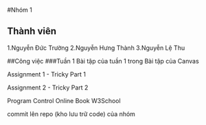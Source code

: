 #Nhóm 1
## Thành viên

1.Nguyễn Đức Trường
2.Nguyễn Hưng Thành
3.Nguyễn Lệ Thu

##Công việc
###Tuần 1
Bài tập của tuần 1 trong Bài tập của Canvas

Assignment 1 - Tricky Part 1

Assignment 2 - Tricky Part 2

Program Control Online Book W3School

commit lên repo (kho lưu trữ code) của nhóm
